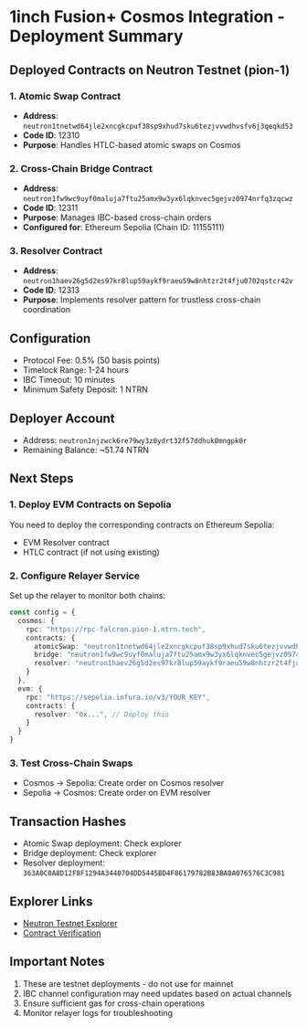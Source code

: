 # 1inch Fusion+ Cosmos Integration - Deployment Summary

## Deployed Contracts on Neutron Testnet (pion-1)

### 1. Atomic Swap Contract
- **Address**: `neutron1tnetwd64jle2xncgkcpuf38sp9xhud7sku6tezjvvwdhvsfv6j3qeqkd53`
- **Code ID**: 12310
- **Purpose**: Handles HTLC-based atomic swaps on Cosmos

### 2. Cross-Chain Bridge Contract
- **Address**: `neutron1fw9wc9uyf0maluja7ftu25amx9w3yx6lqknvec5gejvz0974nrfq3zqcwz`
- **Code ID**: 12311
- **Purpose**: Manages IBC-based cross-chain orders
- **Configured for**: Ethereum Sepolia (Chain ID: 11155111)

### 3. Resolver Contract
- **Address**: `neutron1haev26g5d2es97kr8lup59aykf9raeu59w8nhtzr2t4fju0702qstcr42v`
- **Code ID**: 12313
- **Purpose**: Implements resolver pattern for trustless cross-chain coordination

## Configuration
- Protocol Fee: 0.5% (50 basis points)
- Timelock Range: 1-24 hours
- IBC Timeout: 10 minutes
- Minimum Safety Deposit: 1 NTRN

## Deployer Account
- Address: `neutron1njzwck6re79wy3z0ydrt32f57ddhuk0mngpk0r`
- Remaining Balance: ~51.74 NTRN

## Next Steps

### 1. Deploy EVM Contracts on Sepolia
You need to deploy the corresponding contracts on Ethereum Sepolia:
- EVM Resolver contract
- HTLC contract (if not using existing)

### 2. Configure Relayer Service
Set up the relayer to monitor both chains:
```typescript
const config = {
  cosmos: {
    rpc: "https://rpc-falcron.pion-1.ntrn.tech",
    contracts: {
      atomicSwap: "neutron1tnetwd64jle2xncgkcpuf38sp9xhud7sku6tezjvvwdhvsfv6j3qeqkd53",
      bridge: "neutron1fw9wc9uyf0maluja7ftu25amx9w3yx6lqknvec5gejvz0974nrfq3zqcwz",
      resolver: "neutron1haev26g5d2es97kr8lup59aykf9raeu59w8nhtzr2t4fju0702qstcr42v"
    }
  },
  evm: {
    rpc: "https://sepolia.infura.io/v3/YOUR_KEY",
    contracts: {
      resolver: "0x...", // Deploy this
    }
  }
}
```

### 3. Test Cross-Chain Swaps
- Cosmos → Sepolia: Create order on Cosmos resolver
- Sepolia → Cosmos: Create order on EVM resolver

## Transaction Hashes
- Atomic Swap deployment: Check explorer
- Bridge deployment: Check explorer
- Resolver deployment: `363A0C0A8D12F8F1294A3440704DD5445BD4F86179782B83BA0A076576C3C981`

## Explorer Links
- [Neutron Testnet Explorer](https://testnet.mintscan.io/neutron-testnet)
- [Contract Verification](https://neutron.celat.one/pion-1/contracts)

## Important Notes
1. These are testnet deployments - do not use for mainnet
2. IBC channel configuration may need updates based on actual channels
3. Ensure sufficient gas for cross-chain operations
4. Monitor relayer logs for troubleshooting